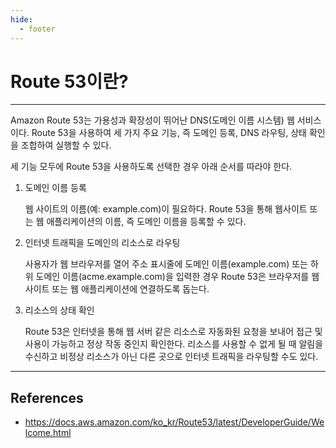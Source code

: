 ```yaml
---
hide:
  - footer
---
```


# Route 53이란?

---

Amazon Route 53는 가용성과 확장성이 뛰어난 DNS(도메인 이름 시스템) 웹 서비스이다. Route 53을 사용하여 세 가지 주요 기능, 즉 도메인 등록, DNS 라우팅, 상태 확인을 조합하여 실행할 수 있다.

세 기능 모두에 Route 53을 사용하도록 선택한 경우 아래 순서를 따라야 한다.

1. 도메인 이름 등록

    웹 사이트의 이름(예: example.com)이 필요하다. Route 53을 통해 웹사이트 또는 웹 애플리케이션의 이름, 즉 도메인 이름을 등록할 수 있다.

2. 인터넷 트래픽을 도메인의 리소스로 라우팅

    사용자가 웹 브라우저를 열어 주소 표시줄에 도메인 이름(example.com) 또는 하위 도메인 이름(acme.example.com)을 입력한 경우 Route 53은 브라우저를 웹 사이트 또는 웹 애플리케이션에 연결하도록 돕는다.

3. 리소스의 상태 확인

    Route 53은 인터넷을 통해 웹 서버 같은 리소스로 자동화된 요청을 보내어 접근 및 사용이 가능하고 정상 작동 중인지 확인한다. 리소스를 사용할 수 없게 될 때 알림을 수신하고 비정상 리소스가 아닌 다른 곳으로 인터넷 트래픽을 라우팅할 수도 있다.

---

## References

- <https://docs.aws.amazon.com/ko_kr/Route53/latest/DeveloperGuide/Welcome.html>
